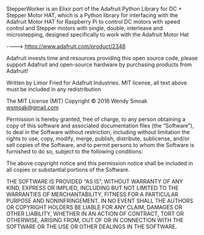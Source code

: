 StepperWorker is an Elixir port of the Adafruit Python Library for DC + Stepper Motor HAT, which is a Python library for interfacing with the Adafruit Motor HAT for Raspberry Pi to control DC motors with speed control and Stepper motors with single, double, interleave and microstepping, designed specifically to work with the Adafruit Motor Hat

----> https://www.adafruit.com/product/2348

Adafruit invests time and resources providing this open source code, please support Adafruit and open-source hardware by purchasing products from Adafruit!

Written by Limor Fried for Adafruit Industries.
MIT license, all text above must be included in any redistribution

The MIT License (MIT)
Copyright © 2016 Wendy Smoak <wsmoak@gmail.com>

Permission is hereby granted, free of charge, to any person obtaining a copy
of this software and associated documentation files (the “Software”), to deal
in the Software without restriction, including without limitation the rights
to use, copy, modify, merge, publish, distribute, sublicense, and/or sell
copies of the Software, and to permit persons to whom the Software is
furnished to do so, subject to the following conditions:

The above copyright notice and this permission notice shall be included in
all copies or substantial portions of the Software.

THE SOFTWARE IS PROVIDED “AS IS”, WITHOUT WARRANTY OF ANY KIND, EXPRESS OR
IMPLIED, INCLUDING BUT NOT LIMITED TO THE WARRANTIES OF MERCHANTABILITY,
FITNESS FOR A PARTICULAR PURPOSE AND NONINFRINGEMENT. IN NO EVENT SHALL THE
AUTHORS OR COPYRIGHT HOLDERS BE LIABLE FOR ANY CLAIM, DAMAGES OR OTHER
LIABILITY, WHETHER IN AN ACTION OF CONTRACT, TORT OR OTHERWISE, ARISING FROM,
OUT OF OR IN CONNECTION WITH THE SOFTWARE OR THE USE OR OTHER DEALINGS IN
THE SOFTWARE.
